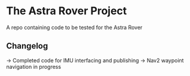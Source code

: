 # The Astra Rover Project

A repo containing code to be tested for the Astra Rover

## Changelog
  -> Completed code for IMU interfacing and publishing
  -> Nav2 waypoint navigation in progress
